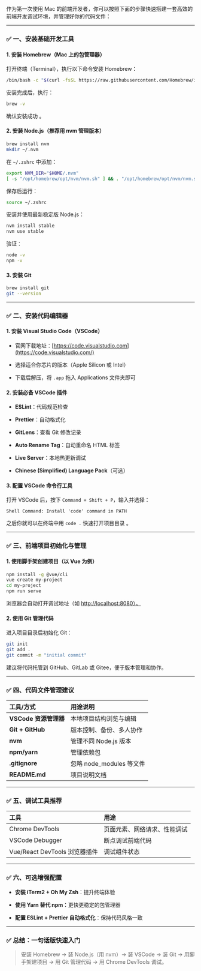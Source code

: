 作为第一次使用 Mac 的前端开发者，你可以按照下面的步骤快速搭建一套高效的前端开发调试环境，并管理好你的代码文件：

---

### ✅ 一、安装基础开发工具

#### 1. 安装 Homebrew（Mac 上的包管理器）

打开终端（Terminal），执行以下命令安装 Homebrew：

```bash
/bin/bash -c "$(curl -fsSL https://raw.githubusercontent.com/Homebrew/install/HEAD/install.sh)"
```

安装完成后，执行：

```bash
brew -v
```

确认安装成功 。

#### 2. 安装 Node.js（推荐用 nvm 管理版本）

```bash
brew install nvm
mkdir ~/.nvm
```

在 `~/.zshrc` 中添加：

```bash
export NVM_DIR="$HOME/.nvm"
[ -s "/opt/homebrew/opt/nvm/nvm.sh" ] && . "/opt/homebrew/opt/nvm/nvm.sh"
```

保存后运行：

```bash
source ~/.zshrc
```

安装并使用最新稳定版 Node.js：

```bash
nvm install stable
nvm use stable
```

验证：

```bash
node -v
npm -v
```

#### 3. 安装 Git

```bash
brew install git
git --version
```

---

### ✅ 二、安装代码编辑器

#### 1. 安装 Visual Studio Code（VSCode）

- 官网下载地址：[https://code.visualstudio.com](https://code.visualstudio.com/)
    
- 选择适合你芯片的版本（Apple Silicon 或 Intel）
    
- 下载后解压，将 `.app` 拖入 Applications 文件夹即可
    

#### 2. 安装必备 VSCode 插件

- **ESLint**：代码规范检查
    
- **Prettier**：自动格式化
    
- **GitLens**：查看 Git 修改记录
    
- **Auto Rename Tag**：自动重命名 HTML 标签
    
- **Live Server**：本地热更新调试
    
- **Chinese (Simplified) Language Pack**（可选）
    

#### 3. 配置 VSCode 命令行工具

打开 VSCode 后，按下 `Command + Shift + P`，输入并选择：

`Shell Command: Install 'code' command in PATH`

之后你就可以在终端中用 `code .` 快速打开项目目录 。

---

### ✅ 三、前端项目初始化与管理

#### 1. 使用脚手架创建项目（以 Vue 为例）

```bash
npm install -g @vue/cli
vue create my-project
cd my-project
npm run serve
```

浏览器会自动打开调试地址（如 [http://localhost:8080）。](http://localhost:8080%EF%BC%89%E3%80%82/)

#### 2. 使用 Git 管理代码

进入项目目录后初始化 Git：

```bash
git init
git add .
git commit -m "initial commit"
```

建议将代码托管到 GitHub、GitLab 或 Gitee，便于版本管理和协作。

---

### ✅ 四、代码文件管理建议

|工具/方式|用途说明|
|:--|:--|
|**VSCode 资源管理器**|本地项目结构浏览与编辑|
|**Git + GitHub**|版本控制、备份、多人协作|
|**nvm**|管理不同 Node.js 版本|
|**npm/yarn**|管理依赖包|
|**.gitignore**|忽略 node_modules 等文件|
|**README.md**|项目说明文档|

---

### ✅ 五、调试工具推荐

|工具|用途|
|:--|:--|
|Chrome DevTools|页面元素、网络请求、性能调试|
|VSCode Debugger|断点调试前端代码|
|Vue/React DevTools 浏览器插件|调试组件状态|

---

### ✅ 六、可选增强配置

- **安装 iTerm2 + Oh My Zsh**：提升终端体验
    
- **使用 Yarn 替代 npm**：更快更稳定的包管理器
    
- **配置 ESLint + Prettier 自动格式化**：保持代码风格一致
    

---

### ✅ 总结：一句话版快速入门

> 安装 Homebrew → 装 Node.js（用 nvm）→ 装 VSCode → 装 Git → 用脚手架建项目 → 用 Git 管理代码 → 用 Chrome DevTools 调试。